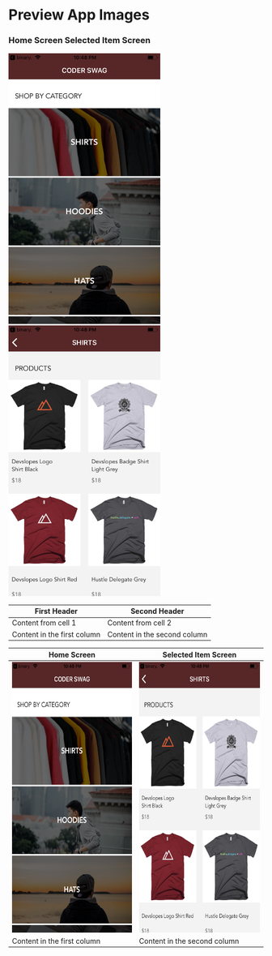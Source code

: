 # Preview App Images

### Home Screen  Selected Item Screen
<img src="https://github.com/codyph/coder-swag/blob/master/images/Screen1.png" width="300" height="533.6"> <img src="https://github.com/codyph/coder-swag/blob/master/images/Screen2.png" width="300" height="533.6">


First Header | Second Header
------------ | -------------
Content from cell 1 | Content from cell 2
Content in the first column | Content in the second column



Home Screen | Selected Item Screen
------------ | -------------
<img src="https://github.com/codyph/coder-swag/blob/master/images/Screen1.png" width="300" height="533.6"> | <img src="https://github.com/codyph/coder-swag/blob/master/images/Screen2.png" width="300" height="533.6">
Content in the first column | Content in the second column
